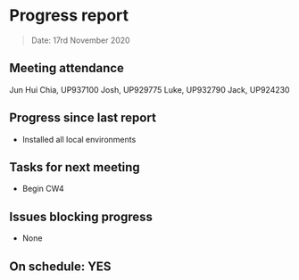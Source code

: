 # Progress report

> Date: 17rd November 2020

## Meeting attendance

Jun Hui Chia, UP937100
Josh, UP929775
Luke, UP932790
Jack, UP924230

## Progress since last report

* Installed all local environments

## Tasks for next meeting

* Begin CW4

## Issues blocking progress

* None

## On schedule: YES
